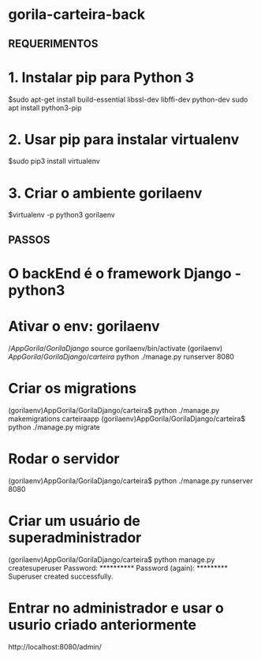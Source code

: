 # gorila-carteira-back

## REQUERIMENTOS
# 1. Instalar pip para Python 3
$sudo apt-get install build-essential libssl-dev libffi-dev python-dev
sudo apt install python3-pip
# 2. Usar pip para instalar virtualenv
$sudo pip3 install virtualenv 
# 3. Criar o ambiente gorilaenv
$virtualenv -p python3 gorilaenv

## PASSOS
# O backEnd é o framework Django - python3
# Ativar o env: gorilaenv
$/AppGorila/GorilaDjango$ source gorilaenv/bin/activate
(gorilaenv) $AppGorila/GorilaDjango/carteira$ python ./manage.py runserver 8080

# Criar os migrations
(gorilaenv)AppGorila/GorilaDjango/carteira$ python ./manage.py makemigrations carteiraapp
(gorilaenv)AppGorila/GorilaDjango/carteira$ python ./manage.py migrate

# Rodar o servidor
(gorilaenv)AppGorila/GorilaDjango/carteira$ python ./manage.py runserver 8080

# Criar um usuário de superadministrador
(gorilaenv)AppGorila/GorilaDjango/carteira$ python manage.py createsuperuser
Password: **********
Password (again): *********
Superuser created successfully.

# Entrar no administrador e usar o usurio criado anteriormente
http://localhost:8080/admin/
